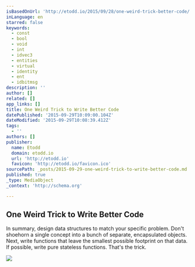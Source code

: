 ```yaml
---
isBasedOnUrl: 'http://etodd.io/2015/09/28/one-weird-trick-better-code/'
inLanguage: en
starred: false
keywords:
  - const
  - bool
  - void
  - int
  - idvec3
  - entities
  - virtual
  - identity
  - ent
  - idbitmsg
description: ''
author: []
related: []
app_links: []
title: One Weird Trick to Write Better Code
datePublished: '2015-09-29T10:09:00.104Z'
dateModified: '2015-09-29T10:08:39.412Z'
tags:
  - ''
authors: []
publisher:
  name: Etodd
  domain: etodd.io
  url: 'http://etodd.io'
  favicon: 'http://etodd.io/favicon.ico'
sourcePath: _posts/2015-09-29-one-weird-trick-to-write-better-code.md
published: true
_type: MediaObject
_context: 'http://schema.org'

---
```

<article style=""><h1>One Weird Trick to Write Better Code</h1><p>In summary, design data structures to match your specific problem. Don't shoehorn a single concept into a bunch of separate, encapsulated objects.  Next, write functions that leave the smallest possible footprint on that data. If possible, write pure stateless functions.  That's the trick.</p><img src="http://etodd.io/assets/data-flow.png" /></article>
